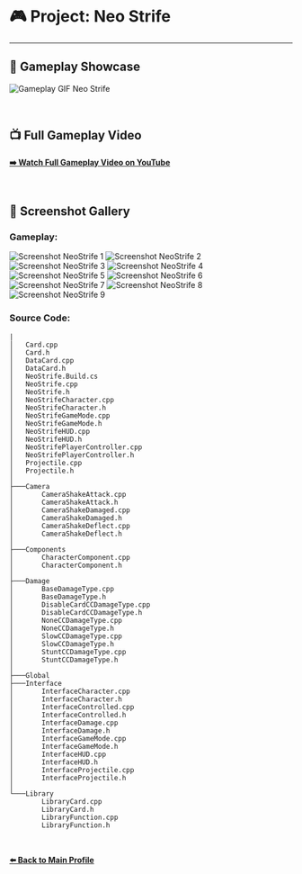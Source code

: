 # 🎮 Project: Neo Strife
---

## 🎥 Gameplay Showcase

![Gameplay GIF Neo Strife](neostrife-gif.gif)

<br>

## 📺 Full Gameplay Video

**[➡️ Watch Full Gameplay Video on YouTube](https://youtu.be/3jmG7JlYbXE)**

<br>

## 📸 Screenshot Gallery
### Gameplay:
![Screenshot NeoStrife 1](gameplay-1.png)
![Screenshot NeoStrife 2](gameplay-2.png)
![Screenshot NeoStrife 3](gameplay-3.png)
![Screenshot NeoStrife 4](gameplay-4.png)
![Screenshot NeoStrife 5](gameplay-5.png)
![Screenshot NeoStrife 6](gameplay-6.png)
![Screenshot NeoStrife 7](gameplay-7.png)
![Screenshot NeoStrife 8](gameplay-8.png)
![Screenshot NeoStrife 9](gameplay-9.png)

### Source Code:
```text
|
│   Card.cpp
│   Card.h
│   DataCard.cpp
│   DataCard.h
│   NeoStrife.Build.cs
│   NeoStrife.cpp
│   NeoStrife.h
│   NeoStrifeCharacter.cpp
│   NeoStrifeCharacter.h
│   NeoStrifeGameMode.cpp
│   NeoStrifeGameMode.h
│   NeoStrifeHUD.cpp
│   NeoStrifeHUD.h
│   NeoStrifePlayerController.cpp
│   NeoStrifePlayerController.h
│   Projectile.cpp
│   Projectile.h
│
├───Camera
│       CameraShakeAttack.cpp
│       CameraShakeAttack.h
│       CameraShakeDamaged.cpp
│       CameraShakeDamaged.h
│       CameraShakeDeflect.cpp
│       CameraShakeDeflect.h
│
├───Components
│       CharacterComponent.cpp
│       CharacterComponent.h
│
├───Damage
│       BaseDamageType.cpp
│       BaseDamageType.h
│       DisableCardCCDamageType.cpp
│       DisableCardCCDamageType.h
│       NoneCCDamageType.cpp
│       NoneCCDamageType.h
│       SlowCCDamageType.cpp
│       SlowCCDamageType.h
│       StuntCCDamageType.cpp
│       StuntCCDamageType.h
│
├───Global
├───Interface
│       InterfaceCharacter.cpp
│       InterfaceCharacter.h
│       InterfaceControlled.cpp
│       InterfaceControlled.h
│       InterfaceDamage.cpp
│       InterfaceDamage.h
│       InterfaceGameMode.cpp
│       InterfaceGameMode.h
│       InterfaceHUD.cpp
│       InterfaceHUD.h
│       InterfaceProjectile.cpp
│       InterfaceProjectile.h
│
└───Library
        LibraryCard.cpp
        LibraryCard.h
        LibraryFunction.cpp
        LibraryFunction.h
```
<br>

**[⬅️ Back to Main Profile](https://github.com/XTripsy)**
